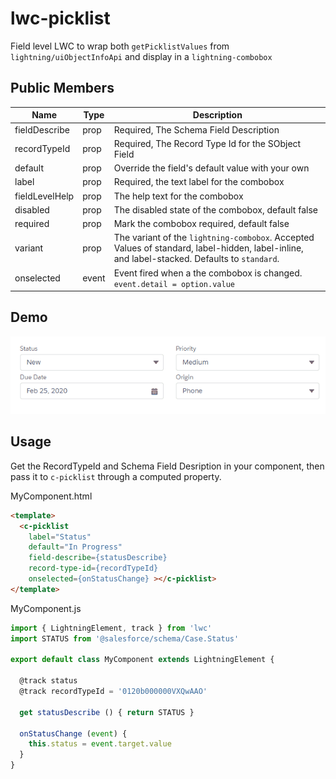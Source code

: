 # lwc-picklist

Field level LWC to wrap both `getPicklistValues` from `lightning/uiObjectInfoApi` and display in a `lightning-combobox`

## Public Members

| Name | Type | Description |
|---|---|---|
| fieldDescribe | prop | Required, The Schema Field Description |
| recordTypeId | prop | Required, The Record Type Id for the SObject Field |
| default | prop | Override the field's default value with your own |
| label | prop | Required, the text label for the combobox |
| fieldLevelHelp | prop | The help text for the combobox |
| disabled | prop | The disabled state of the combobox, default false |
| required | prop | Mark the combobox required, default false |
| variant | prop | The variant of the `lightning-combobox`. Accepted Values of standard, label-hidden, label-inline, and label-stacked. Defaults to `standard`. |
| onselected | event | Event fired when a the combobox is changed. `event.detail = option.value` |

## Demo

![demo](./demo.gif)

## Usage

Get the RecordTypeId and Schema Field Desription in your component, then pass it to `c-picklist` through a computed property.

MyComponent.html
```html
<template>
  <c-picklist
    label="Status"
    default="In Progress"
    field-describe={statusDescribe}
    record-type-id={recordTypeId}
    onselected={onStatusChange} ></c-picklist>
</template>
```

MyComponent.js
```javascript
import { LightningElement, track } from 'lwc'
import STATUS from '@salesforce/schema/Case.Status'

export default class MyComponent extends LightningElement {

  @track status
  @track recordTypeId = '0120b000000VXQwAAO'

  get statusDescribe () { return STATUS }

  onStatusChange (event) {
    this.status = event.target.value
  }
}
```